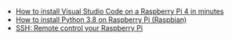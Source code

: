 - [How to install Visual Studio Code on a Raspberry Pi 4 in minutes](https://www.hanselman.com/blog/HowToInstallVisualStudioCodeOnARaspberryPi4InMinutes.aspx)
- [How to install Python 3.8 on Raspberry Pi (Raspbian)](https://installvirtual.com/how-to-install-python-3-8-on-raspberry-pi-raspbian/)
- [SSH: Remote control your Raspberry Pi](https://magpi.raspberrypi.org/articles/ssh-remote-control-raspberry-pi)
